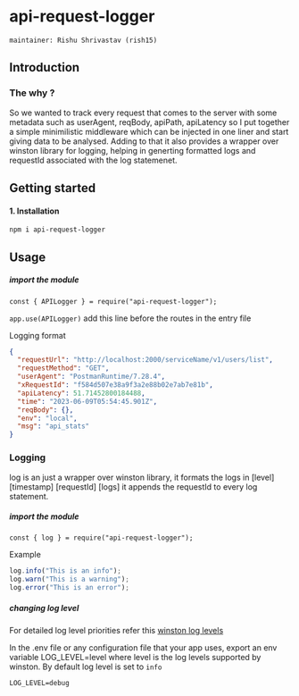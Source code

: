 # api-request-logger

`maintainer: Rishu Shrivastav (rish15)`

## Introduction

### The why ?

So we wanted to track every request that comes to the server with some metadata such as userAgent, reqBody, apiPath, apiLatency so I put together a simple minimilistic middleware which can be injected in one liner and start giving data to be analysed.
Adding to that it also provides a wrapper over winston library for logging, helping in generting formatted logs and requestId associated with the log statemenet.

## Getting started

#### 1. Installation

`npm i api-request-logger`

## Usage

##### import the module

`const { APILogger } = require("api-request-logger");`

`app.use(APILogger)` add this line before the routes in the entry file


Logging format 

```json
{
  "requestUrl": "http://localhost:2000/serviceName/v1/users/list",
  "requestMethod": "GET",
  "userAgent": "PostmanRuntime/7.28.4",
  "xRequestId": "f584d507e38a9f3a2e88b02e7ab7e81b",
  "apiLatency": 51.71452800184488,
  "time": "2023-06-09T05:54:45.901Z",
  "reqBody": {},
  "env": "local",
  "msg": "api_stats"
}
```

### Logging 
log is an just a wrapper over winston library, it formats the logs in [level] [timestamp] [requestId] [logs] it appends the requestId to every log statement.
##### import the module 
`const { log } = require("api-request-logger");`

Example 
```javascript 
log.info("This is an info");
log.warn("This is a warning");
log.error("This is an error");
```

##### changing log level 
For detailed log level priorities refer this [winston log levels](https://github.com/winstonjs/winston#logging-levels)

In the .env file or any configuration file that your app uses, export an env variable LOG_LEVEL=level where level is the log levels supported by winston. By default log level is set to ```info``` 
```.env 
LOG_LEVEL=debug
```



